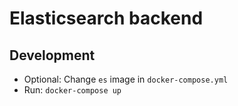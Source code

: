 # Elasticsearch backend

## Development

- Optional: Change `es` image in `docker-compose.yml` 
- Run: `docker-compose up` 

